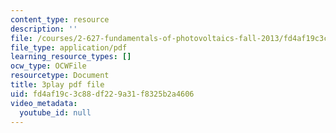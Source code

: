 ```yaml
---
content_type: resource
description: ''
file: /courses/2-627-fundamentals-of-photovoltaics-fall-2013/fd4af19c3c88df229a31f8325b2a4606_a6NFLJ082vI.pdf
file_type: application/pdf
learning_resource_types: []
ocw_type: OCWFile
resourcetype: Document
title: 3play pdf file
uid: fd4af19c-3c88-df22-9a31-f8325b2a4606
video_metadata:
  youtube_id: null
---
```

